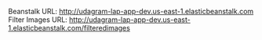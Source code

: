 Beanstalk URL: http://udagram-lap-app-dev.us-east-1.elasticbeanstalk.com
Filter Images URL: http://udagram-lap-app-dev.us-east-1.elasticbeanstalk.com/filteredimages